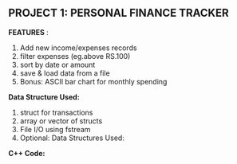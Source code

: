 ## PROJECT 1: PERSONAL FINANCE TRACKER 
 **FEATURES** :
 1. Add new income/expenses records
 2. filter expenses (eg.above RS.100)
 3. sort by date or amount
 4. save & load data from a file
 5. Bonus: ASCII bar chart for monthly spending

 **Data Structure Used:** 
1. struct for transactions
2. array or vector of structs
3. File I/O using fstream
4. Optional: Data Structures Used:

**C++ Code:**





